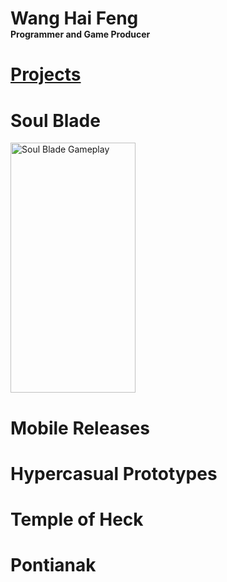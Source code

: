 ---
---
<html lang="en">
<head>
    <meta charset="UTF-8">
    <meta http-equiv="X-UA-Compatible" content="IE=edge">
    <meta name="viewport" content="width=device-width, initial-scale=1.0">
    <link rel="stylesheet" href="style.css">
</head>
<body>
    <h1><b>Wang Hai Feng</b><br><span style="font-size: 50%">Programmer and Game Producer</span></h1>
    <h1><b><u>Projects</u></b></h1>
    <h1><b>Soul Blade</b></h1>
    <div>
    <img src="/personal-website/assets/gifs/SoulBladeGameplay.gif" alt="Soul Blade Gameplay" width="200" height="400"/>
    </div>
    <h1>Mobile Releases</h1>
    <div>
    </div>
    <h1>Hypercasual Prototypes</h1>
    <div>
    </div>
    <h1>Temple of Heck</h1>
    <div>
    </div>
    <h1>Pontianak</h1>
    <div>
    </div>
</body>
</html>
